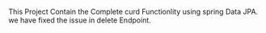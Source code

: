 This Project Contain the Complete curd Functionlity using spring Data JPA.
we have fixed the issue in delete Endpoint.
